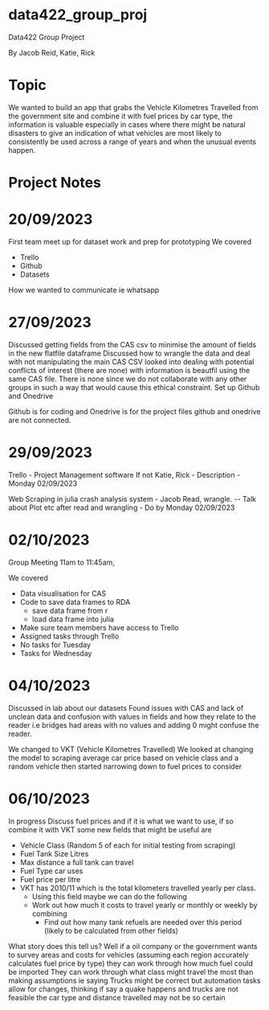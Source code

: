 # data422_group_proj
Data422 Group Project

By Jacob Reid, Katie, Rick

# Topic
We wanted to build an app that grabs the Vehicle Kilometres Travelled from the government site and combine it with fuel prices by car type, the information is valuable especially in cases where there might be natural disasters to give an indication of what vehicles are most likely to consistently be used across a range of years and when the unusual events happen.

# Project Notes

# 20/09/2023
First team meet up for dataset work and prep for prototyping
We covered
- Trello
- Github
- Datasets

How we wanted to communicate ie whatsapp

# 27/09/2023
Discussed getting fields from the CAS csv to minimise the amount of fields in the new flatfile dataframe
Discussed how to wrangle the data and deal with not manipulating the main CAS CSV
looked into dealing with potential conflicts of interest (there are none) with information is beautfil using the same CAS file.
There is none since we do not collaborate with any other groups in such a way that would cause this ethical constraint.
Set up Github and Onedrive

Github is for coding
and Onedrive is for the project files github and onedrive are not connected.

# 29/09/2023
Trello - Project Management software
If not Katie, Rick - Description - Monday 02/09/2023

Web Scraping in julia crash analysis system - Jacob
Read, wrangle. -- Talk about Plot etc after read and wrangling - Do by Monday 02/09/2023


# 02/10/2023
Group Meeting 11am to 11:45am,

We covered
- Data visualisation for CAS 
- Code to save data frames to RDA
	- save data frame from r
	- load data frame into julia
- Make sure team members have access to Trello
- Assigned tasks through Trello 
- No tasks for Tuesday
- Tasks for Wednesday

# 04/10/2023
Discussed in lab about our datasets
Found issues with CAS and lack of unclean data and confusion with values in fields and how they relate to the reader i.e
bridges had areas with no values and adding 0 might confuse the reader.

We changed to VKT (Vehicle Kilometres Travelled)
We looked at changing the model to scraping average car price based on vehicle class and a random vehicle then started narrowing down
to fuel prices to consider

# 06/10/2023

In progress
Discuss fuel prices and if it is what we want to use,
if so combine it with
VKT some new fields that might be useful are 
- Vehicle Class (Random 5 of each for initial testing from scraping)
- Fuel Tank Size Litres
- Max distance a full tank can travel
- Fuel Type car uses
- Fuel price per litre
- VKT has 2010/11 which is the total kilometers travelled yearly per class.
  - Using this field maybe we can do the following
  - Work out how much it costs to travel yearly or monthly or weekly by combining
      - Find out how many tank refuels are needed over this period (likely to be calculated from other fields)
   
What story does this tell us?
Well if a oil company or the government wants to survey areas and costs for vehicles (assuming each region accurately calculates fuel price by type) they can work through how much fuel could be imported 
They can work through what class might travel the most than making assumptions ie saying Trucks might be correct but automation tasks allow for changes, thinking if say a quake happens and trucks are not feasible the car type and distance travelled may not be so certain
